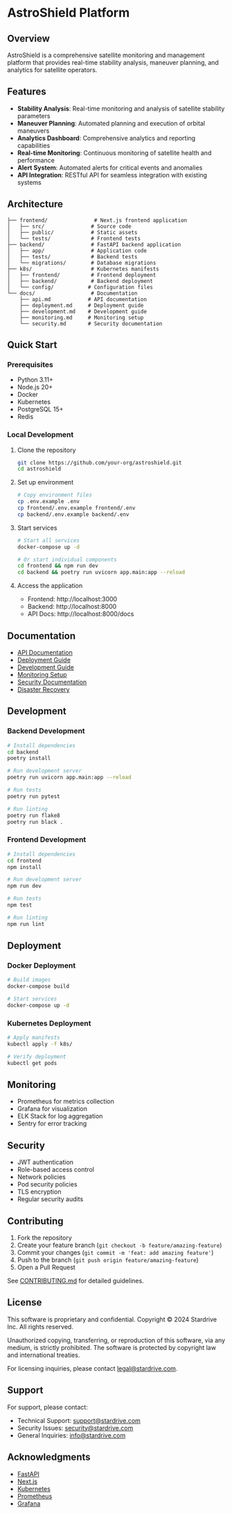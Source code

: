 # AstroShield Platform

## Overview

AstroShield is a comprehensive satellite monitoring and management platform that provides real-time stability analysis, maneuver planning, and analytics for satellite operators.

## Features

- **Stability Analysis**: Real-time monitoring and analysis of satellite stability parameters
- **Maneuver Planning**: Automated planning and execution of orbital maneuvers
- **Analytics Dashboard**: Comprehensive analytics and reporting capabilities
- **Real-time Monitoring**: Continuous monitoring of satellite health and performance
- **Alert System**: Automated alerts for critical events and anomalies
- **API Integration**: RESTful API for seamless integration with existing systems

## Architecture

```
├── frontend/               # Next.js frontend application
│   ├── src/               # Source code
│   ├── public/            # Static assets
│   └── tests/             # Frontend tests
├── backend/               # FastAPI backend application
│   ├── app/               # Application code
│   ├── tests/             # Backend tests
│   └── migrations/        # Database migrations
├── k8s/                   # Kubernetes manifests
│   ├── frontend/          # Frontend deployment
│   ├── backend/           # Backend deployment
│   └── config/           # Configuration files
└── docs/                  # Documentation
    ├── api.md            # API documentation
    ├── deployment.md     # Deployment guide
    ├── development.md    # Development guide
    ├── monitoring.md     # Monitoring setup
    └── security.md       # Security documentation
```

## Quick Start

### Prerequisites

- Python 3.11+
- Node.js 20+
- Docker
- Kubernetes
- PostgreSQL 15+
- Redis

### Local Development

1. Clone the repository
   ```bash
   git clone https://github.com/your-org/astroshield.git
   cd astroshield
   ```

2. Set up environment
   ```bash
   # Copy environment files
   cp .env.example .env
   cp frontend/.env.example frontend/.env
   cp backend/.env.example backend/.env
   ```

3. Start services
   ```bash
   # Start all services
   docker-compose up -d
   
   # Or start individual components
   cd frontend && npm run dev
   cd backend && poetry run uvicorn app.main:app --reload
   ```

4. Access the application
   - Frontend: http://localhost:3000
   - Backend: http://localhost:8000
   - API Docs: http://localhost:8000/docs

## Documentation

- [API Documentation](docs/api.md)
- [Deployment Guide](docs/deployment.md)
- [Development Guide](docs/development.md)
- [Monitoring Setup](docs/monitoring.md)
- [Security Documentation](docs/security.md)
- [Disaster Recovery](docs/disaster-recovery.md)

## Development

### Backend Development

```bash
# Install dependencies
cd backend
poetry install

# Run development server
poetry run uvicorn app.main:app --reload

# Run tests
poetry run pytest

# Run linting
poetry run flake8
poetry run black .
```

### Frontend Development

```bash
# Install dependencies
cd frontend
npm install

# Run development server
npm run dev

# Run tests
npm test

# Run linting
npm run lint
```

## Deployment

### Docker Deployment

```bash
# Build images
docker-compose build

# Start services
docker-compose up -d
```

### Kubernetes Deployment

```bash
# Apply manifests
kubectl apply -f k8s/

# Verify deployment
kubectl get pods
```

## Monitoring

- Prometheus for metrics collection
- Grafana for visualization
- ELK Stack for log aggregation
- Sentry for error tracking

## Security

- JWT authentication
- Role-based access control
- Network policies
- Pod security policies
- TLS encryption
- Regular security audits

## Contributing

1. Fork the repository
2. Create your feature branch (`git checkout -b feature/amazing-feature`)
3. Commit your changes (`git commit -m 'feat: add amazing feature'`)
4. Push to the branch (`git push origin feature/amazing-feature`)
5. Open a Pull Request

See [CONTRIBUTING.md](CONTRIBUTING.md) for detailed guidelines.

## License

This software is proprietary and confidential. Copyright © 2024 Stardrive Inc. All rights reserved.

Unauthorized copying, transferring, or reproduction of this software, via any medium, is strictly prohibited. The software is protected by copyright law and international treaties.

For licensing inquiries, please contact legal@stardrive.com.

## Support

For support, please contact:

- Technical Support: support@stardrive.com
- Security Issues: security@stardrive.com
- General Inquiries: info@stardrive.com

## Acknowledgments

- [FastAPI](https://fastapi.tiangolo.com/)
- [Next.js](https://nextjs.org/)
- [Kubernetes](https://kubernetes.io/)
- [Prometheus](https://prometheus.io/)
- [Grafana](https://grafana.com/)
